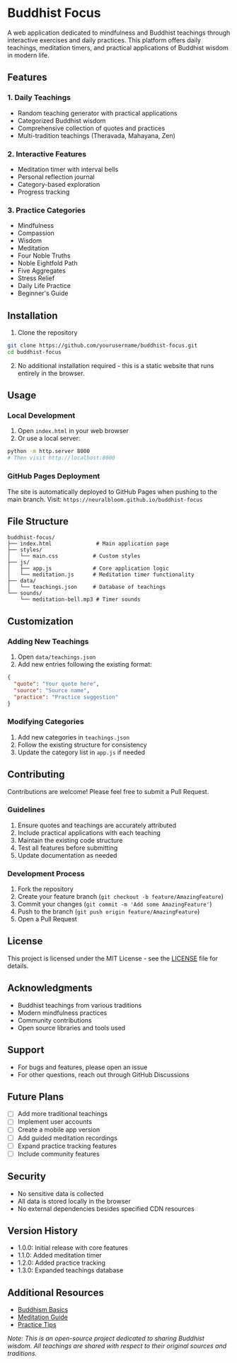 # Buddhist Focus

A web application dedicated to mindfulness and Buddhist teachings through interactive exercises and daily practices. This platform offers daily teachings, meditation timers, and practical applications of Buddhist wisdom in modern life.

## Features

### 1. Daily Teachings
- Random teaching generator with practical applications
- Categorized Buddhist wisdom
- Comprehensive collection of quotes and practices
- Multi-tradition teachings (Theravada, Mahayana, Zen)

### 2. Interactive Features
- Meditation timer with interval bells
- Personal reflection journal
- Category-based exploration
- Progress tracking

### 3. Practice Categories
- Mindfulness
- Compassion
- Wisdom
- Meditation
- Four Noble Truths
- Noble Eightfold Path
- Five Aggregates
- Stress Relief
- Daily Life Practice
- Beginner's Guide

## Installation

1. Clone the repository
```bash
git clone https://github.com/yourusername/buddhist-focus.git
cd buddhist-focus
```

2. No additional installation required - this is a static website that runs entirely in the browser.

## Usage

### Local Development
1. Open `index.html` in your web browser
2. Or use a local server:
```bash
python -m http.server 8000
# Then visit http://localhost:8000
```

### GitHub Pages Deployment
The site is automatically deployed to GitHub Pages when pushing to the main branch.
Visit: `https://neuralbloom.github.io/buddhist-focus`

## File Structure
```
buddhist-focus/
├── index.html              # Main application page
├── styles/
│   └── main.css           # Custom styles
├── js/
│   ├── app.js             # Core application logic
│   └── meditation.js      # Meditation timer functionality
├── data/
│   └── teachings.json     # Database of teachings
└── sounds/
    └── meditation-bell.mp3 # Timer sounds
```

## Customization

### Adding New Teachings
1. Open `data/teachings.json`
2. Add new entries following the existing format:
```json
{
  "quote": "Your quote here",
  "source": "Source name",
  "practice": "Practice suggestion"
}
```

### Modifying Categories
1. Add new categories in `teachings.json`
2. Follow the existing structure for consistency
3. Update the category list in `app.js` if needed

## Contributing

Contributions are welcome! Please feel free to submit a Pull Request.

### Guidelines
1. Ensure quotes and teachings are accurately attributed
2. Include practical applications with each teaching
3. Maintain the existing code structure
4. Test all features before submitting
5. Update documentation as needed

### Development Process
1. Fork the repository
2. Create your feature branch (`git checkout -b feature/AmazingFeature`)
3. Commit your changes (`git commit -m 'Add some AmazingFeature'`)
4. Push to the branch (`git push origin feature/AmazingFeature`)
5. Open a Pull Request

## License

This project is licensed under the MIT License - see the [LICENSE](LICENSE) file for details.

## Acknowledgments

- Buddhist teachings from various traditions
- Modern mindfulness practices
- Community contributions
- Open source libraries and tools used

## Support

- For bugs and features, please open an issue
- For other questions, reach out through GitHub Discussions

## Future Plans

- [ ] Add more traditional teachings
- [ ] Implement user accounts
- [ ] Create a mobile app version
- [ ] Add guided meditation recordings
- [ ] Expand practice tracking features
- [ ] Include community features

## Security

- No sensitive data is collected
- All data is stored locally in the browser
- No external dependencies besides specified CDN resources

## Version History

- 1.0.0: Initial release with core features
- 1.1.0: Added meditation timer
- 1.2.0: Added practice tracking
- 1.3.0: Expanded teachings database

## Additional Resources

- [Buddhism Basics](https://www.buddhist-focus.com/basics)
- [Meditation Guide](https://www.buddhist-focus.com/meditation)
- [Practice Tips](https://www.buddhist-focus.com/tips)

*Note: This is an open-source project dedicated to sharing Buddhist wisdom. All teachings are shared with respect to their original sources and traditions.*
